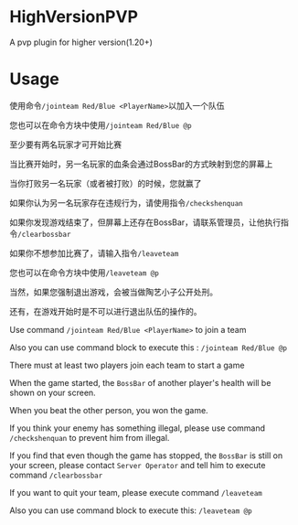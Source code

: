 # HighVersionPVP
 A pvp plugin for higher version(1.20+)

# Usage

使用命令`/jointeam Red/Blue <PlayerName>`以加入一个队伍

您也可以在命令方块中使用`/jointeam Red/Blue @p`

至少要有两名玩家才可开始比赛

当比赛开始时，另一名玩家的血条会通过BossBar的方式映射到您的屏幕上

当你打败另一名玩家（或者被打败）的时候，您就赢了

如果你认为另一名玩家存在违规行为，请使用指令`/checkshenquan`

如果你发现游戏结束了，但屏幕上还存在BossBar，请联系管理员，让他执行指令`/clearbossbar`

如果你不想参加比赛了，请输入指令`/leaveteam`

您也可以在命令方块中使用`/leaveteam @p`

当然，如果您强制退出游戏，会被当做陶艺小子公开处刑。	

还有，在游戏开始时是不可以进行退出队伍的操作的。

Use command `/jointeam Red/Blue <PlayerName>` to join a team

Also you can use command block to execute this : `/jointeam Red/Blue @p` 

There must at least two players join each team to start a game

When the game started, the `BossBar` of another player's health will be shown on your screen.

When you beat the other person, you won the game.

If you think your enemy has something illegal, please use command `/checkshenquan` to prevent him from illegal.

If you find that even though the game has stopped, the `BossBar` is still on your screen, please contact `Server Operator` and tell him to execute command `/clearbossbar`

If you want to quit your team, please execute command `/leaveteam`

Also you can use command block to execute this: `/leaveteam @p`
